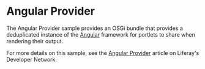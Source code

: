 # Angular Provider

The Angular Provider sample provides an OSGi bundle that provides a deduplicated
instance of the [Angular](https://angular.io/) framework for portlets to share
when rendering their output.

For more details on this sample, see the
[Angular Provider](https://dev.liferay.com/develop/reference/-/knowledge_base/7-1/angular-provider)
article on Liferay's Developer Network.